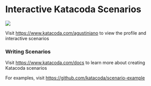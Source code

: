 # Interactive Katacoda Scenarios

[![](http://shields.katacoda.com/katacoda/agustiniano/count.svg)](https://www.katacoda.com/agustiniano "Get your profile on Katacoda.com")

Visit https://www.katacoda.com/agustiniano to view the profile and interactive scenarios

### Writing Scenarios
Visit https://www.katacoda.com/docs to learn more about creating Katacoda scenarios

For examples, visit https://github.com/katacoda/scenario-example
